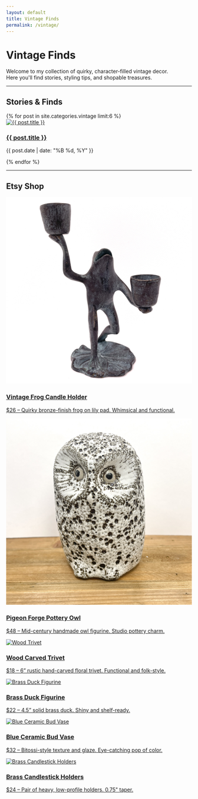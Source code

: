 ```yaml
---
layout: default
title: Vintage Finds
permalink: /vintage/
---
```


# Vintage Finds

Welcome to my collection of quirky, character-filled vintage decor.  
Here you'll find stories, styling tips, and shopable treasures.  

---

## Stories & Finds

<div class="post-grid">
  {% for post in site.categories.vintage limit:6 %}
    <div class="post-card">
      <a href="{{ post.url }}">
        <div class="img-wrapper">
          <img src="{{ post.featured_image | default: '/assets/images/fallback.jpg' }}" alt="{{ post.title }}">
        </div>
        <h3>{{ post.title }}</h3>
      </a>
      <p class="post-date">{{ post.date | date: "%B %d, %Y" }}</p>
    </div>
  {% endfor %}
</div>

---

## Etsy Shop

<div class="listing-grid">
  <div class="listing">
    <a href="https://www.etsy.com/listing/4310565407/vintage-frog-candle-holder-bronze-finish" target="_blank">
      <img src="/assets/images/frogcandle.jpg" alt="Vintage Frog Candle Holder">
      <h3>Vintage Frog Candle Holder</h3>
      <p>$26 – Quirky bronze-finish frog on lily pad. Whimsical and functional.</p>
    </a>
  </div>

  <div class="listing">
    <a href="https://www.etsy.com/listing/4310330443/mid-century-pigeon-forge-pottery-owl" target="_blank">
      <img src="/assets/images/pigeonowl.jpg" alt="Pigeon Forge Pottery Owl">
      <h3>Pigeon Forge Pottery Owl</h3>
      <p>$48 – Mid-century handmade owl figurine. Studio pottery charm.</p>
    </a>
  </div>

  <div class="listing">
    <a href="https://www.etsy.com/listing/4297860317/vintage-hand-carved-wood-trivet-6-rustic" target="_blank">
      <img src="assets/images/woodtrivet.jpg" alt="Wood Trivet">
      <h3>Wood Carved Trivet</h3>
      <p>$18 – 6” rustic hand-carved floral trivet. Functional and folk-style.</p>
    </a>
  </div>

  <div class="listing">
    <a href="https://www.etsy.com/listing/1884296024/vintage-solid-brass-duck-figurine-45" target="_blank">
      <img src="https://i.etsystatic.com/49013698/r/il/1845b2/5527830864/il_794xN.5527830864_o8ux.jpg" alt="Brass Duck Figurine">
      <h3>Brass Duck Figurine</h3>
      <p>$22 – 4.5” solid brass duck. Shiny and shelf-ready.</p>
    </a>
  </div>

  <div class="listing">
    <a href="https://www.etsy.com/listing/1892538115/blue-ceramic-bud-vase-bitossi-style" target="_blank">
      <img src="https://i.etsystatic.com/49013698/r/il/3a90c7/5597014872/il_794xN.5597014872_exu5.jpg" alt="Blue Ceramic Bud Vase">
      <h3>Blue Ceramic Bud Vase</h3>
      <p>$32 – Bitossi-style texture and glaze. Eye-catching pop of color.</p>
    </a>
  </div>

  <div class="listing">
    <a href="https://www.etsy.com/listing/1878582944/vintage-brass-candlestick-holders-o-75" target="_blank">
      <img src="https://i.etsystatic.com/49013698/r/il/e3e76e/5500500730/il_794xN.5500500730_b48q.jpg" alt="Brass Candlestick Holders">
      <h3>Brass Candlestick Holders</h3>
      <p>$24 – Pair of heavy, low-profile holders. 0.75" taper.</p>
    </a>
  </div>
</div>
